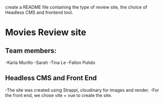 create a README file containing the type of review site, the choice of Headless CMS and frontend tool. 

# Movies Review site
## Team members:
-Karla Murillo
-Sarah 
-Tina Le
-Fallon Pulido

## Headless CMS and Front End
-The site was created using Strappi, cloudinary for images and render.
-For the front end, we chose vite + vue to create the site.
